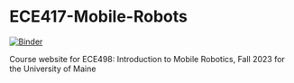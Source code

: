 # ECE417-Mobile-Robots

[![Binder](https://mybinder.org/badge_logo.svg)](https://mybinder.org/v2/gh/wecacuee/ECE498-Mobile-Robots/HEAD)

Course website for ECE498: Introduction to Mobile Robotics, Fall 2023 for the University of Maine 
